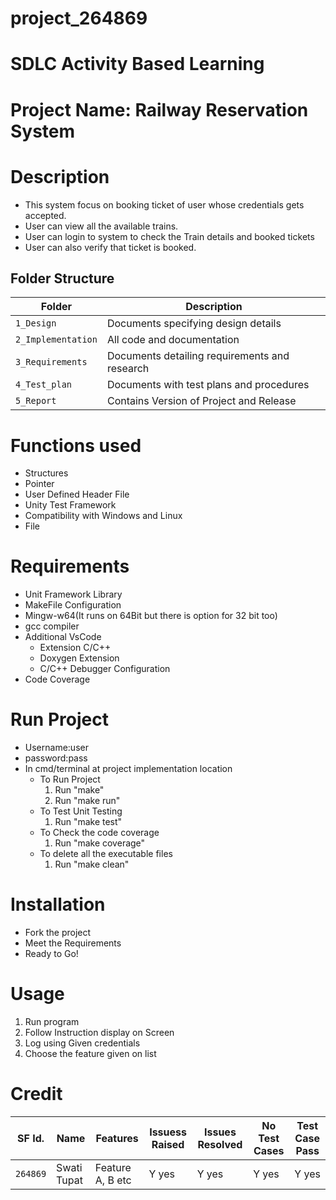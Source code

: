 # project_264869

# SDLC Activity Based Learning
# Project Name: Railway Reservation System

# Description
* This system focus on booking ticket of user whose credentials gets accepted.
* User can view all the available trains.
* User can login to system to check the Train details and booked tickets
* User can also verify that ticket is booked.


## Folder Structure
Folder             | Description
-------------------| -----------------------------------------
`1_Design`         | Documents specifying design details
`2_Implementation` | All code and documentation
`3_Requirements`   | Documents detailing requirements and research
`4_Test_plan`      | Documents with test plans and procedures
`5_Report`         | Contains Version of Project and Release

# Functions used
* Structures
* Pointer
* User Defined Header File
* Unity Test Framework
* Compatibility with Windows and Linux
* File

# Requirements
* Unit Framework Library
* MakeFile Configuration
* Mingw-w64(It runs on 64Bit but there is option for 32 bit too)
* gcc compiler
* Additional VsCode
  * Extension C/C++ 
  * Doxygen Extension
  * C/C++ Debugger Configuration
* Code Coverage

# Run Project
* Username:user
* password:pass
* In cmd/terminal at project implementation location
	* To Run Project
		1. Run "make"
		2. Run "make run"
	* To Test Unit Testing
		1. Run "make test"
	* To Check the code coverage
		1. Run "make coverage"
	* To delete all the executable files
		1. Run "make clean"


# Installation
* Fork the project
* Meet the Requirements
* Ready to Go!

# Usage
1. Run program
2. Follow Instruction display on Screen
3. Log using Given credentials
4. Choose the feature given on list

# Credit

SF Id. |  Name   |    Features    | Issuess Raised |Issues Resolved|No Test Cases|Test Case Pass
-------|---------|----------------|----------------|---------------|-------------|--------------
`264869` | Swati Tupat  | Feature A, B etc    | Y yes     | Y yes   |Y yes   |Y yes     


